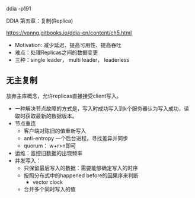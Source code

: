 ddia -p191



DDIA 第五章：复制(Replica)

<https://vonng.gitbooks.io/ddia-cn/content/ch5.html>

* Motivation: 减少延迟、提高可用性、提高吞吐
* 难点：处理Replicas之间的数据变更
* 三种：single leader， multi leader， leaderless



## 无主复制

放弃主库概念，允许replicas直接接受client写入。

* 一种解决节点故障的方式是，写入时成功写入到k个服务器认为写入成功，读取时获取最新的数据版本。
* 节点重连
  * 客户端对陈旧的值重新写入
  * anti-entropy 一个后台进程，寻找差异并同步
  * quorum： w+r>n即可
* 运维：监控旧数据的出现频率
* 并发写入：
  * 只保留最后写入的数据：需要能够确定写入的时序
  * 按照分布式中的happened before的因果序来判断
    * vector clock
  * 合并多个同时写入的值